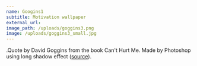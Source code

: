 ```yaml
---
name: Googins1
subtitle: Motivation wallpaper
external_url:
image_path: /uploads/goggins3.png
image: /uploads/goggins3_small.jpg
---
```


.Quote by David Goggins from the book Can't Hurt Me. Made by Photoshop using long shadow effect ([source](https://www.youtube.com/watch?v=AnDHkgMmS1U)).